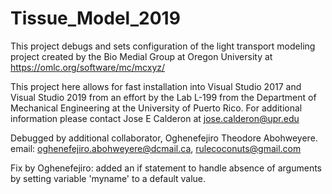 # Tissue_Model_2019

This project debugs and sets configuration of the light transport modeling project created by the Bio Medial Group at Oregon University at https://omlc.org/software/mc/mcxyz/

This project here allows for fast installation into Visual Studio 2017 and Visual Studio 2019 from an effort by the Lab L-199 from the Department of Mechanical Engineering at the University of Puerto Rico.  For additional information please contact Jose E Calderon at jose.calderon@upr.edu

Debugged by additional collaborator, Oghenefejiro Theodore Abohweyere. email: oghenefejiro.abohweyere@dcmail.ca, rulecoconuts@gmail.com

Fix by Oghenefejiro: added an if statement to handle absence of arguments by setting variable 'myname' to a default value.
